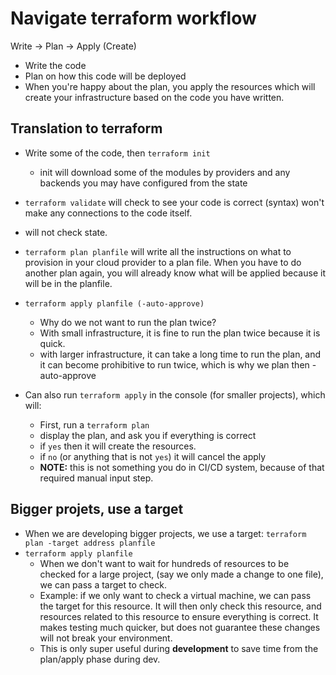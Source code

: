 # Navigate terraform workflow

Write -> Plan -> Apply (Create)

- Write the code
- Plan on how this code will be deployed
- When you're happy about the plan, you apply the resources which will create your infrastructure based on the code you have written.

## Translation to terraform

- Write some of the code, then `terraform init`
  - init will download some of the modules by providers and any backends you may have configured from the state
- `terraform validate` will check to see your code is correct (syntax) won't make any connections to the code itself.
- will not check state.
- `terraform plan planfile` will write all the instructions on what to provision in your cloud provider to a plan file.
When you have to do another plan again, you will already know what will be applied because it will be in the planfile.

- `terraform apply planfile (-auto-approve)`
  - Why do we not want to run the plan twice?
  - With small infrastructure, it is fine to run the plan twice because it is quick.
  - with larger infrastructure, it can take a long time to run the plan, and it can become prohibitive to run twice, which is why we plan then -auto-approve

- Can also run `terraform apply` in the console (for smaller projects), which will:
  - First, run a `terraform plan`
  - display the plan, and ask you if everything is correct
  - if `yes` then it will create the resources.
  - if `no` (or anything that is not `yes`) it will cancel the apply
  - **NOTE:** this is not something you do in CI/CD system, because of that required manual input step.

## Bigger projets, use a target

- When we are developing bigger projects, we use a target: `terraform plan -target address planfile`
- `terraform apply planfile`
  - When we don't want to wait for hundreds of resources to be checked for a large project, (say we only made a change to one file), we can pass a target to check. 
  - Example: if we only want to check a virtual machine, we can pass the target for this resource. It will then only check this resource, and resources related to this resource to ensure everything is correct. It makes testing much quicker, but does not guarantee these changes will not break your environment.
  - This is only super useful during **development** to save time from the plan/apply phase during dev.
